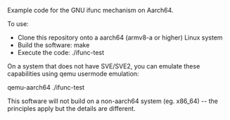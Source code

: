 Example code for the GNU ifunc mechanism on Aarch64.

To use:
* Clone this repository onto a aarch64 (armv8-a or higher) Linux system
* Build the software: make
* Execute the code: ./ifunc-test

On a system that does not have SVE/SVE2, you can emulate these capabilities using qemu usermode emulation:

   qemu-aarch64 ./ifunc-test
  
This software will not build on a non-aarch64 system (eg. x86_64) -- the principles apply but the details are different.

